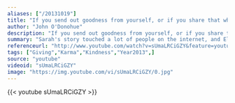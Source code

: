 ```yaml
---
aliases: ["/20131019"]
title: "If you send out goodness from yourself, or if you share that which is happy or good within you, it will all come back to you multiplied ten thousand times.  The more love you give away, the more love you will have."
author: "John O'Donohue"
description: "If you send out goodness from yourself, or if you share that which is happy or good within you, it will all come back to you multiplied ten thousand times.  The more love you give away, the more love you will have. - John O'Donohue quotes from GetInspired365.com"
summary: "Sarah's story touched a lot of people on the internet, and Ellen had to meet her! What Ellen did next will change Sarah's life forever."
referenceurl: "http://www.youtube.com/watch?v=sUmaLRCiGZY&feature=youtu.be&a"
tags: ["Giving","Karma","Kindness","Year2013",]
source: "youtube"
videoid: "sUmaLRCiGZY"
image: "https://img.youtube.com/vi/sUmaLRCiGZY/0.jpg"
---
```


{{< youtube sUmaLRCiGZY >}}
